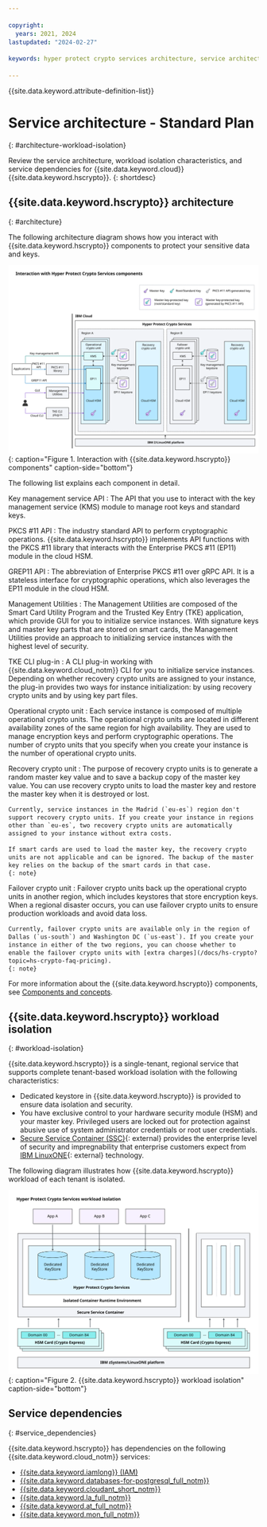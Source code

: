 ```yaml
---

copyright:
  years: 2021, 2024
lastupdated: "2024-02-27"

keywords: hyper protect crypto services architecture, service architecture, architecture diagram, workload isolation, crypto units, secure service container, ssc, public isolation for hyper protect crypto services, compute isolation for hyper protect crypto services

---
```


{{site.data.keyword.attribute-definition-list}}

# Service architecture - Standard Plan 
{: #architecture-workload-isolation}

Review the service architecture, workload isolation characteristics, and service dependencies for {{site.data.keyword.cloud}} {{site.data.keyword.hscrypto}}.
{: shortdesc}

## {{site.data.keyword.hscrypto}} architecture
{: #architecture}

The following architecture diagram shows how you interact with {{site.data.keyword.hscrypto}} components to protect your sensitive data and keys.

![Service instance components](/images/hs-crypto-components-new.svg "Service instance components"){: caption="Figure 1. Interaction with {{site.data.keyword.hscrypto}} components" caption-side="bottom"}

The following list explains each component in detail.

Key management service API
:   The API that you use to interact with the key management service (KMS) module to manage root keys and standard keys.

PKCS #11 API
:   The industry standard API to perform cryptographic operations. {{site.data.keyword.hscrypto}} implements API functions with the PKCS #11 library that interacts with the Enterprise PKCS #11 (EP11) module in the cloud HSM.

GREP11 API
:   The abbreviation of Enterprise PKCS #11 over gRPC API. It is a stateless interface for cryptographic operations, which also leverages the EP11 module in the cloud HSM.

Management Utilities
:   The Management Utilities are composed of the Smart Card Utility Program and the Trusted Key Entry (TKE) application, which provide GUI for you to initialize service instances. With signature keys and master key parts that are stored on smart cards, the Management Utilities provide an approach to initializing service instances with the highest level of security.

TKE CLI plug-in
:   A CLI plug-in working with {{site.data.keyword.cloud_notm}} CLI for you to initialize service instances. Depending on whether recovery crypto units are assigned to your instance, the plug-in provides two ways for instance initialization: by using recovery crypto units and by using key part files.

Operational crypto unit
:   Each service instance is composed of multiple operational crypto units. The operational crypto units are located in different availability zones of the same region for high availability. They are used to manage encryption keys and perform cryptographic operations. The number of crypto units that you specify when you create your instance is the number of operational crypto units.

Recovery crypto unit
:   The purpose of recovery crypto units is to generate a random master key value and to save a backup copy of the master key value. You can use recovery crypto units to load the master key and restore the master key when it is destroyed or lost.

    Currently, service instances in the Madrid (`eu-es`) region don't support recovery crypto units. If you create your instance in regions other than `eu-es`, two recovery crypto units are automatically assigned to your instance without extra costs.

    If smart cards are used to load the master key, the recovery crypto units are not applicable and can be ignored. The backup of the master key relies on the backup of the smart cards in that case.
    {: note}

Failover crypto unit
:   Failover crypto units back up the operational crypto units in another region, which includes keystores that store encryption keys. When a regional disaster occurs, you can use failover crypto units to ensure production workloads and avoid data loss.

    Currently, failover crypto units are available only in the region of Dallas (`us-south`) and Washington DC (`us-east`). If you create your instance in either of the two regions, you can choose whether to enable the failover crypto units with [extra charges](/docs/hs-crypto?topic=hs-crypto-faq-pricing).
    {: note}

For more information about the {{site.data.keyword.hscrypto}} components, see [Components and concepts](/docs/hs-crypto?topic=hs-crypto-understand-concepts).

## {{site.data.keyword.hscrypto}} workload isolation
{: #workload-isolation}

{{site.data.keyword.hscrypto}} is a single-tenant, regional service that supports complete tenant-based workload isolation with the following characteristics:

- Dedicated keystore in {{site.data.keyword.hscrypto}} is provided to ensure data isolation and security.
- You have exclusive control to your hardware security module (HSM) and your master key. Privileged users are locked out for protection against abusive use of system administrator credentials or root user credentials.
- [Secure Service Container (SSC)](https://www.ibm.com/marketplace/secure-service-container){: external} provides the enterprise level of security and impregnability that enterprise customers expect from [IBM LinuxONE](https://www.ibm.com/it-infrastructure/linuxone){: external} technology.

The following diagram illustrates how {{site.data.keyword.hscrypto}} workload of each tenant is isolated.

![{{site.data.keyword.hscrypto}} workload isolation](/images/architecture-workload-isolation.svg "{{site.data.keyword.hscrypto}} workload isolation"){: caption="Figure 2. {{site.data.keyword.hscrypto}} workload isolation" caption-side="bottom"}

## Service dependencies
{: #service_dependencies}

{{site.data.keyword.hscrypto}} has dependencies on the following {{site.data.keyword.cloud_notm}} services:

- [{{site.data.keyword.iamlong}} (IAM)](/docs/account?topic=account-iamoverview)
- [{{site.data.keyword.databases-for-postgresql_full_notm}}](/docs/databases-for-postgresql?topic=databases-for-postgresql-getting-started)
- [{{site.data.keyword.cloudant_short_notm}}](/docs/Cloudant?topic=Cloudant-getting-started-with-cloudant)
- [{{site.data.keyword.la_full_notm}}](/docs/log-analysis?topic=log-analysis-getting-started)
- [{{site.data.keyword.at_full_notm}}](/docs/activity-tracker?topic=activity-tracker-getting-started)
- [{{site.data.keyword.mon_full_notm}}](/docs/Monitoring-with-Sysdig?topic=Monitoring-with-Sysdig-getting-started)
